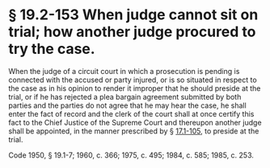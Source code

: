 # § 19.2-153 When judge cannot sit on trial; how another judge procured to try the case.

<p>When the judge of a circuit court in which a prosecution is pending is connected with the accused or party injured, or is so situated in respect to the case as in his opinion to render it improper that he should preside at the trial, or if he has rejected a plea bargain agreement submitted by both parties and the parties do not agree that he may hear the case, he shall enter the fact of record and the clerk of the court shall at once certify this fact to the Chief Justice of the Supreme Court and thereupon another judge shall be appointed, in the manner prescribed by § <a href='http://law.lis.virginia.gov/vacode/17.1-105/'>17.1-105</a>, to preside at the trial.</p><p>Code 1950, § 19.1-7; 1960, c. 366; 1975, c. 495; 1984, c. 585; 1985, c. 253.</p>
